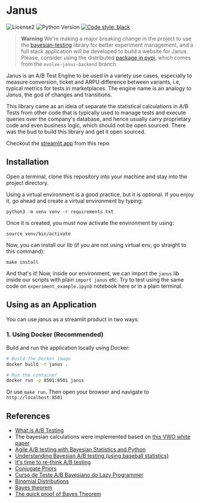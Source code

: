 # Janus

![License2](https://img.shields.io/github/license/lgabs/janus)
![Python Version](https://img.shields.io/badge/python-3.7%20%7C%203.8-brightgreen.svg)
[![Code style: black](https://img.shields.io/badge/code%20style-black-000000.svg)](https://github.com/psf/black)

> **Warning**
> We're making a major breaking change in the project to use the [bayesian-testing](https://github.com/Matt52/bayesian-testing) library for better experiment management, and a full stack application will be developed to build a website for Janus.
> Please, consider using the distributed [package in pypi](https://pypi.org/project/janus-web-ab-testing/), which comes from the `evolve-janus-backend` branch.


Janus is an A/B Test Engine to be used in a variety use cases, especially to measure conversion, ticket and ARPU difference between variants, i.e, typical metrics for tests in marketplaces. The engine name is an analogy to _Janus_, the god of changes and transitions.

This library came as an ideia of separate the statistical calculations in A/B Tests from other code that is typically used to manage tests and execute queries over the company's database, and hence usually carry proprietary code and even business logic, which should not be open sourced. There was the bud to build this library and get it open sourced.

Checkout the [streamlit app](https://lgabs-janus-homepage-31diny.streamlit.app/) from this repo.

## Installation

Open a terminal, clone this repository into your machine and stay into the project directory.

Using a virtual environment is a good practice, but it is optional. If you enjoy it, go ahead and create a virtual environment by typing:
```
python3 -m venv venv -r requirements.txt
```
Once it is created, you must now activate the environment by using:
```
source venv/bin/activate
```
Now, you can install our lib (if you are not using virtual env, go straight to this command):
```
make install
```

And that's it! Now, inside our environment, we can import the `janus` lib inside our scripts with plain `import janus` etc. Try to test using the same code on `experiment_example.ipynb` notebook here or in a plain terminal. 

## Using as an Application

You can use _janus_ as a streamlit product in two ways:

### 1. Using Docker (Recommended)
Build and run the application locally using Docker:
```bash
# Build the Docker image
docker build -t janus .

# Run the container
docker run -p 8501:8501 janus
```
Or use `make run`. Then open your browser and navigate to `http://localhost:8501`


## References
* [What is A/B Testing](https://en.wikipedia.org/wiki/A/B_testing)
* The bayesian calculations were implemented based on [this VWO white paper](https://vwo.com/downloads/VWO_SmartStats_technical_whitepaper.pdf)
* [Agile A/B testing with Bayesian Statistics and Python](https://web.archive.org/web/20150419163005/http://www.bayesianwitch.com/blog/2014/bayesian_ab_test.html)
* [Understanding Bayesian A/B testing (using baseball statistics)](http://varianceexplained.org/r/bayesian_ab_baseball/)
* [It's time to re-think A/B testing](https://mobiledevmemo.com/its-time-to-abandon-a-b-testing/)
* [Conjugate Priors](https://en.wikipedia.org/wiki/Conjugate_prior)
* [Curso de Teste A/B Bayesiano do Lazy Programmer](https://www.udemy.com/course/bayesian-machine-learning-in-python-ab-testing)
* [Binomial Distributions](https://www.youtube.com/watch?v=8idr1WZ1A7Q)
* [Bayes theorem](https://www.youtube.com/watch?v=HZGCoVF3YvM&t=9s)
* [The quick proof of Bayes Theorem](https://www.youtube.com/watch?v=U_85TaXbeIo)
